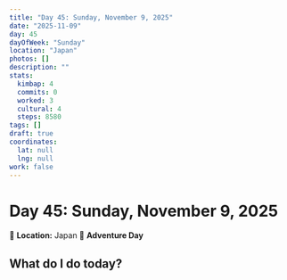 ```yaml
---
title: "Day 45: Sunday, November 9, 2025"
date: "2025-11-09"
day: 45
dayOfWeek: "Sunday"
location: "Japan"
photos: []
description: ""
stats:
  kimbap: 4
  commits: 0
  worked: 3
  cultural: 4
  steps: 8580
tags: []
draft: true
coordinates:
  lat: null
  lng: null
work: false
---
```

# Day 45: Sunday, November 9, 2025

📍 **Location:** Japan
🎒 **Adventure Day**

## What do I do today?


